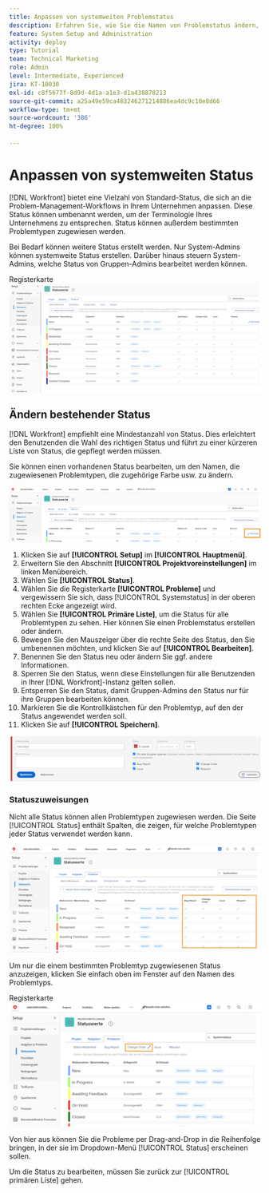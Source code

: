 ```yaml
---
title: Anpassen von systemweiten Problemstatus
description: Erfahren Sie, wie Sie die Namen von Problemstatus ändern, die Problemtypen steuern, für die ein Status verwendet wird, und Status für die Anpassung auf Gruppenebene sperren/entsperren können.
feature: System Setup and Administration
activity: deploy
type: Tutorial
team: Technical Marketing
role: Admin
level: Intermediate, Experienced
jira: KT-10030
exl-id: c8f5677f-8d9d-4d1a-a1e3-d1a438878213
source-git-commit: a25a49e59ca483246271214886ea4dc9c10e8d66
workflow-type: tm+mt
source-wordcount: '386'
ht-degree: 100%

---
```


# Anpassen von systemweiten Status

[!DNL Workfront] bietet eine Vielzahl von Standard-Status, die sich an die Problem-Management-Workflows in Ihrem Unternehmen anpassen. Diese Status können umbenannt werden, um der Terminologie Ihres Unternehmens zu entsprechen. Status können außerdem bestimmten Problemtypen zugewiesen werden.

Bei Bedarf können weitere Status erstellt werden. Nur System-Admins können systemweite Status erstellen. Darüber hinaus steuern System-Admins, welche Status von Gruppen-Admins bearbeitet werden können.

Registerkarte ![[!UICONTROL Probleme] auf der Seite [!UICONTROL Status] unter [!UICONTROL Setup]](assets/admin-fund-all-issue-statuses.png)

## Ändern bestehender Status

[!DNL Workfront] empfiehlt eine Mindestanzahl von Status. Dies erleichtert den Benutzenden die Wahl des richtigen Status und führt zu einer kürzeren Liste von Status, die gepflegt werden müssen.

Sie können einen vorhandenen Status bearbeiten, um den Namen, die zugewiesenen Problemtypen, die zugehörige Farbe usw. zu ändern.

![Problemstatusliste mit hervorgehobener Option [!UICONTROL Bearbeiten]](assets/admin-fund-edit-issue-status.png)

1. Klicken Sie auf **[!UICONTROL Setup]** im **[!UICONTROL Hauptmenü]**.
1. Erweitern Sie den Abschnitt **[!UICONTROL Projektvoreinstellungen]** im linken Menübereich.
1. Wählen Sie **[!UICONTROL Status]**.
1. Wählen Sie die Registerkarte **[!UICONTROL Probleme]** und vergewissern Sie sich, dass [!UICONTROL Systemstatus] in der oberen rechten Ecke angezeigt wird.
1. Wählen Sie **[!UICONTROL Primäre Liste]**, um die Status für alle Problemtypen zu sehen. Hier können Sie einen Problemstatus erstellen oder ändern.
1. Bewegen Sie den Mauszeiger über die rechte Seite des Status, den Sie umbenennen möchten, und klicken Sie auf **[!UICONTROL Bearbeiten]**.
1. Benennen Sie den Status neu oder ändern Sie ggf. andere Informationen.
1. Sperren Sie den Status, wenn diese Einstellungen für alle Benutzenden in Ihrer [!DNL Workfront]-Instanz gelten sollen.
1. Entsperren Sie den Status, damit Gruppen-Admins den Status nur für ihre Gruppen bearbeiten können.
1. Markieren Sie die Kontrollkästchen für den Problemtyp, auf den der Status angewendet werden soll.
1. Klicken Sie auf **[!UICONTROL Speichern]**.

![Fenster zum Erstellen eines neuen Status](assets/admin-fund-edit-issue-status-2.png)

### Statuszuweisungen

Nicht alle Status können allen Problemtypen zugewiesen werden. Die Seite [!UICONTROL Status] enthält Spalten, die zeigen, für welche Problemtypen jeder Status verwendet werden kann.

![„Reihenfolge ändern“ auf der Registerkarte „Probleme“ der Seite „Status“ hervorgehoben](assets/admin-fund-issue-type-statuses.png)


Um nur die einem bestimmten Problemtyp zugewiesenen Status anzuzeigen, klicken Sie einfach oben im Fenster auf den Namen des Problemtyps.

Registerkarte ![[!UICONTROL Probleme] der Seite [!UICONTROL Status] mit hervorgehobenen Spalten](assets/admin-fund-statuses-issue-type.png)

Von hier aus können Sie die Probleme per Drag-and-Drop in die Reihenfolge bringen, in der sie im Dropdown-Menü [!UICONTROL Status] erscheinen sollen.

Um die Status zu bearbeiten, müssen Sie zurück zur [!UICONTROL primären Liste] gehen.
